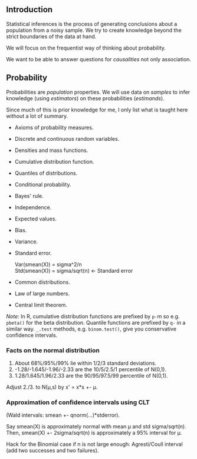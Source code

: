 ## Introduction

Statistical inferences is the process of generating conclusions about a 
population from a noisy sample.
We try to create knowledge beyond the strict boundaries of the data at hand.

We will focus on the frequentist way of thinking about probability.

We want to be able to answer questions for *causalities* not only association.

## Probability

Probabilities are *population* properties. We will use data on *samples* to infer 
knowledge (using *estimators*) on these probabilities (*estimands*).

Since much of this is prior knowledge for me, I only list what is taught here 
without a lot of summary.

 * Axioms of probability measures.
 * Discrete and continuous random variables.
 * Densities and mass functions.
 * Cumulative distribution function.
 * Quantiles of distributions.
 * Conditional probability.
 * Bayes' rule.
 * Independence.
 * Expected values.
 * Bias.
 * Variance.
 * Standard error.
 
    Var(smean(X)) = sigma^2/n  
    Std(smean(X)) = sigma/sqrt(n) <- Standard error
 * Common distributions.
 * Law of large numbers.
 * Central limit theorem.
 
*Note:* In R, cumulative distribution functions are prefixed by `p-`m so e.g.
`pbeta()` for the beta distribution. Quantile functions are prefixed by `q-`
in a similar way. `_.test` methods, e.g. `binom.test()`, give you conservative
confidence intervals.
 
### Facts on the normal distribution

 1. About 68%/95%/99% lie within 1/2/3 standard deviations.
 2. -1.28/-1.645/-1.96/-2.33 are the 10/5/2.5/1 percentile of N(0,1).
 3. 1.28/1.645/1.96/2.33 are the 90/95/97.5/99 percentile of N(0,1).
 
Adjust 2./3. to N(µ,s) by x' = x*s +- µ.

### Approximation of confidence intervals using CLT 

(Wald intervals: smean +- qnorm(...)*stderror).

Say smean(X) is approximately normal with mean µ and std sigma/sqrt(n).
Then, smean(X) +- 2sigma/sqrt(n) is approximately a 95% interval for µ.

Hack for the Binomial case if n is not large enough: Agresti/Coull interval 
(add two successes and two failures).
